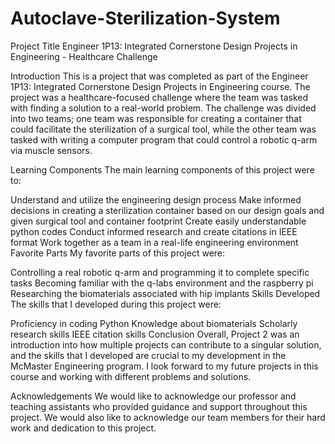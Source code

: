 # Autoclave-Sterilization-System
Project Title
Engineer 1P13: Integrated Cornerstone Design Projects in Engineering - Healthcare Challenge

Introduction
This is a project that was completed as part of the Engineer 1P13: Integrated Cornerstone Design Projects in Engineering course. The project was a healthcare-focused challenge where the team was tasked with finding a solution to a real-world problem. The challenge was divided into two teams; one team was responsible for creating a container that could facilitate the sterilization of a surgical tool, while the other team was tasked with writing a computer program that could control a robotic q-arm via muscle sensors.

Learning Components
The main learning components of this project were to:

Understand and utilize the engineering design process
Make informed decisions in creating a sterilization container based on our design goals and given surgical tool and container footprint
Create easily understandable python codes
Conduct informed research and create citations in IEEE format
Work together as a team in a real-life engineering environment
Favorite Parts
My favorite parts of this project were:

Controlling a real robotic q-arm and programming it to complete specific tasks
Becoming familiar with the q-labs environment and the raspberry pi
Researching the biomaterials associated with hip implants
Skills Developed
The skills that I developed during this project were:

Proficiency in coding Python
Knowledge about biomaterials
Scholarly research skills
IEEE citation skills
Conclusion
Overall, Project 2 was an introduction into how multiple projects can contribute to a singular solution, and the skills that I developed are crucial to my development in the McMaster Engineering program. I look forward to my future projects in this course and working with different problems and solutions.

Acknowledgements
We would like to acknowledge our professor and teaching assistants who provided guidance and support throughout this project. We would also like to acknowledge our team members for their hard work and dedication to this project.

